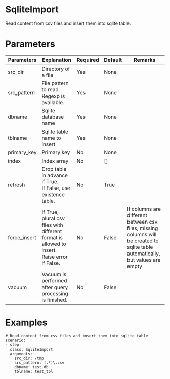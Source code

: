 # SqliteImport
Read content from csv files and insert them into sqlite table.

# Parameters
|Parameters|Explanation|Required|Default|Remarks|
|----------|-----------|--------|-------|-------|
|src_dir|Directory of a file |Yes|None||
|src_pattern|File pattern to read. Regexp is available.|Yes|None||
|dbname|Sqlite database name|Yes|None||
|tblname|Sqlite table name to insert|Yes|None||
|primary_key| Primary key                                                  |No|None||
|index|Index array|No|[]||
|refresh|Drop table in advance if True.<br />If False, use existence table.|No|True||
|force_insert|If True, plural csv files with different format is allowed to insert.<br />Raise error if False.|No|False|If columns are different between csv files, missing columns will be created to sqlite table automatically, but values are empty|
|vacuum|Vacuum is performed after query processing is finished.|No|False||

# Examples
```
# Read content from csv files and insert them into sqlite table
scenario:
- step:
  class: SqliteImport
  arguments:
    src_dir: /tmp
    src_pattern: (.*)\.csv
    dbname: test.db
    tblname: test_tbl
```

